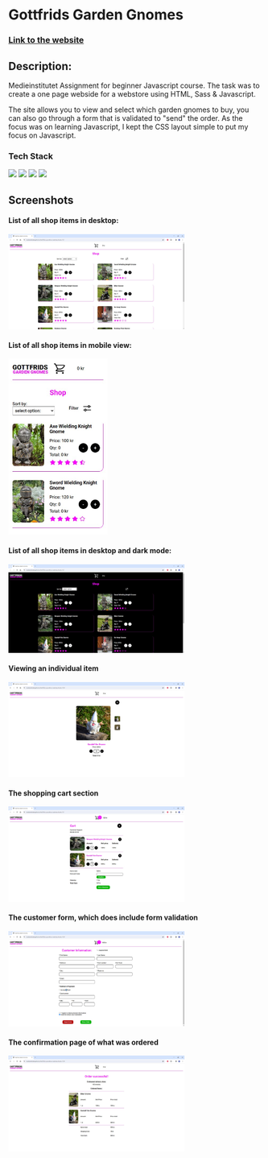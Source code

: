 # Gottfrids Garden Gnomes

### [Link to the website](https://medieinstitutet.github.io/fed23d-js-grundkurs-webshop-bucky-13/)

## Description:

Medieinstitutet Assignment for beginner Javascript course. The task was to create a one page webside for a webstore using HTML, Sass & Javascript.

The site allows you to view and select which garden gnomes to buy, you can also go through a form that is validated to "send" the order. As the focus was on learning Javascript, I kept the CSS layout simple to put my focus on Javascript.

### Tech Stack

<img src="	https://img.shields.io/badge/HTML5-E34F26?style=for-the-badge&logo=html5&logoColor=white">
<img src="	https://img.shields.io/badge/CSS3-1572B6?style=for-the-badge&logo=css3&logoColor=white">
<img src="	https://img.shields.io/badge/Sass-CC6699?style=for-the-badge&logo=sass&logoColor=white">
<img src="	https://img.shields.io/badge/JavaScript-F7DF1E?style=for-the-badge&logo=javascript&logoColor=black">

## Screenshots

#### List of all shop items in desktop:

<img width=350px src="/images/screenshots/main-page-desktop.jpg">

#### List of all shop items in mobile view:

<img height=350px src="/images/screenshots/main-page-mobile.jpg">

#### List of all shop items in desktop and dark mode:

<img width=350px src="/images/screenshots/main-page-desktop-dark-mode.jpg">

#### Viewing an individual item

<img width=350px src="/images/screenshots/item-page-desktop.jpg">

#### The shopping cart section

<img width=350px src="/images/screenshots/shopping-cart-desktop.jpg">

#### The customer form, which does include form validation

<img width=350px src="/images/screenshots/form-desktop.jpg">

#### The confirmation page of what was ordered

<img width=350px src="/images/screenshots/confirmation-dekstop.jpg">
